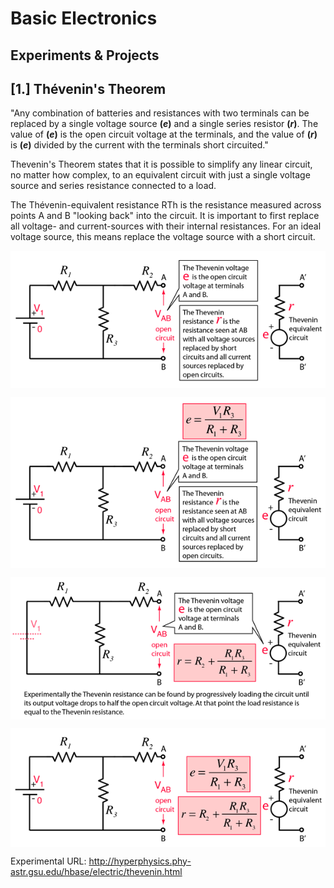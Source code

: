 # Basic Electronics

## Experiments & Projects

## [1.] Thévenin's Theorem
"Any combination of batteries and resistances with two terminals can be replaced by a single voltage source <b>(<i>e</i>)</b> and a single series resistor <b>(<i>r</i>)</b>. The value of <b>(<i>e</i>)</b> is the open circuit voltage at the terminals, and the value of <b>(<i>r</i>)</b> is <b>(<i>e</i>)</b> divided by the current with the terminals short circuited."

Thevenin's Theorem states that it is possible to simplify any linear circuit, no matter how complex, to an equivalent circuit with just a single voltage source and series resistance connected to a load.

The Thévenin-equivalent resistance RTh is the resistance measured across points A and B "looking back" into the circuit. It is important to first replace all voltage- and current-sources with their internal resistances. For an ideal voltage source, this means replace the voltage source with a short circuit.

<p align="center"><img src="thevenin.01.png" align="center" alt="theorem"/></p>

<p align="center"><img src="thevenin.02.png" align="center" alt="theorem"/></p>

<p align="center"><img src="thevenin.03.png" align="center" alt="theorem"/></p>

<p align="center"><img src="thevenin.04.png" align="center" alt="theorem"/></p>

Experimental URL: http://hyperphysics.phy-astr.gsu.edu/hbase/electric/thevenin.html
